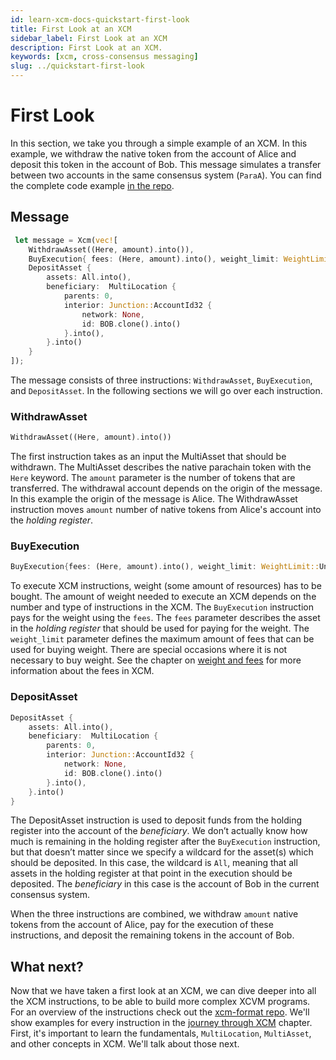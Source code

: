 ```yaml
---
id: learn-xcm-docs-quickstart-first-look
title: First Look at an XCM
sidebar_label: First Look at an XCM
description: First Look at an XCM.
keywords: [xcm, cross-consensus messaging]
slug: ../quickstart-first-look
---
```


# First Look

In this section, we take you through a simple example of an XCM. In this example, we withdraw the
native token from the account of Alice and deposit this token in the account of Bob. This message
simulates a transfer between two accounts in the same consensus system (`ParaA`). You can find the
complete code example [in the repo](https://github.com/paritytech/xcm-docs/tree/main/examples).

## Message

```rust
 let message = Xcm(vec![
    WithdrawAsset((Here, amount).into()),
    BuyExecution{ fees: (Here, amount).into(), weight_limit: WeightLimit::Unlimited },
    DepositAsset {
        assets: All.into(),
        beneficiary:  MultiLocation {
            parents: 0,
            interior: Junction::AccountId32 {
                network: None,
                id: BOB.clone().into()
            }.into(),
        }.into()
    }
]);
```

The message consists of three instructions: `WithdrawAsset`, `BuyExecution`, and `DepositAsset`. In
the following sections we will go over each instruction.

### WithdrawAsset

```rust
WithdrawAsset((Here, amount).into())
```

The first instruction takes as an input the MultiAsset that should be withdrawn. The MultiAsset
describes the native parachain token with the `Here` keyword. The `amount` parameter is the number
of tokens that are transferred. The withdrawal account depends on the origin of the message. In this
example the origin of the message is Alice. The WithdrawAsset instruction moves `amount` number of
native tokens from Alice's account into the _holding register_.

### BuyExecution

```rust
BuyExecution{fees: (Here, amount).into(), weight_limit: WeightLimit::Unlimited}
```

To execute XCM instructions, weight (some amount of resources) has to be bought. The amount of
weight needed to execute an XCM depends on the number and type of instructions in the XCM. The
`BuyExecution` instruction pays for the weight using the `fees`. The `fees` parameter describes the
asset in the _holding register_ that should be used for paying for the weight. The `weight_limit`
parameter defines the maximum amount of fees that can be used for buying weight. There are special
occasions where it is not necessary to buy weight. See the chapter on
[weight and fees](../fundamentals/weight_and_fees.md) for more information about the fees in XCM.

### DepositAsset

```rust
DepositAsset {
    assets: All.into(),
    beneficiary:  MultiLocation {
        parents: 0,
        interior: Junction::AccountId32 {
            network: None,
            id: BOB.clone().into()
        }.into(),
    }.into()
}
```

The DepositAsset instruction is used to deposit funds from the holding register into the account of
the _beneficiary_. We don’t actually know how much is remaining in the holding register after the
`BuyExecution` instruction, but that doesn’t matter since we specify a wildcard for the asset(s)
which should be deposited. In this case, the wildcard is `All`, meaning that all assets in the
holding register at that point in the execution should be deposited. The _beneficiary_ in this case
is the account of Bob in the current consensus system.

When the three instructions are combined, we withdraw `amount` native tokens from the account of
Alice, pay for the execution of these instructions, and deposit the remaining tokens in the account
of Bob.

## What next?

Now that we have taken a first look at an XCM, we can dive deeper into all the XCM instructions, to
be able to build more complex XCVM programs. For an overview of the instructions check out the
[xcm-format repo](https://github.com/paritytech/xcm-format#5-the-xcvm-instruction-set). We'll show
examples for every instruction in the [journey through XCM](../journey/summary.md) chapter. First,
it's important to learn the fundamentals, `MultiLocation`, `MultiAsset`, and other concepts in XCM.
We'll talk about those next.
